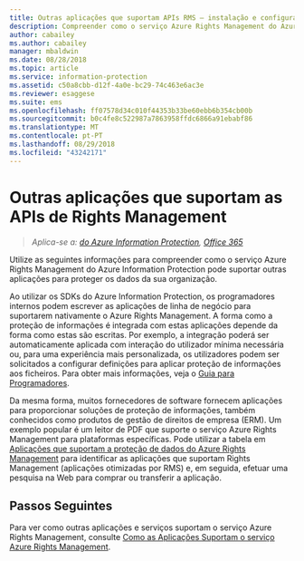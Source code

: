 ```yaml
---
title: Outras aplicações que suportam APIs RMS – instalação e configuração – AIP
description: Compreender como o serviço Azure Rights Management do Azure Information Protection pode suportar outras aplicações para proteger os dados da sua organização.
author: cabailey
ms.author: cabailey
manager: mbaldwin
ms.date: 08/28/2018
ms.topic: article
ms.service: information-protection
ms.assetid: c50a8cbb-d12f-4a0e-bc29-74c463e6ac3e
ms.reviewer: esaggese
ms.suite: ems
ms.openlocfilehash: ff07578d34c010f44353b33be60ebb6b354cb00b
ms.sourcegitcommit: b0c4fe8c522987a7863958ffdc6866a91ebabf86
ms.translationtype: MT
ms.contentlocale: pt-PT
ms.lasthandoff: 08/29/2018
ms.locfileid: "43242171"
---
```

# <a name="other-applications-that-support-the-rights-management-apis"></a>Outras aplicações que suportam as APIs de Rights Management

>*Aplica-se a: [do Azure Information Protection](https://azure.microsoft.com/pricing/details/information-protection), [Office 365](http://download.microsoft.com/download/E/C/F/ECF42E71-4EC0-48FF-AA00-577AC14D5B5C/Azure_Information_Protection_licensing_datasheet_EN-US.pdf)*

Utilize as seguintes informações para compreender como o serviço Azure Rights Management do Azure Information Protection pode suportar outras aplicações para proteger os dados da sua organização.

Ao utilizar os SDKs do Azure Information Protection, os programadores internos podem escrever as aplicações de linha de negócio para suportarem nativamente o Azure Rights Management. A forma como a proteção de informações é integrada com estas aplicações depende da forma como estas são escritas. Por exemplo, a integração poderá ser automaticamente aplicada com interação do utilizador mínima necessária ou, para uma experiência mais personalizada, os utilizadores podem ser solicitados a configurar definições para aplicar proteção de informações aos ficheiros. Para obter mais informações, veja o [Guia para Programadores](./develop/developers-guide.md).

Da mesma forma, muitos fornecedores de software fornecem aplicações para proporcionar soluções de proteção de informações, também conhecidos como produtos de gestão de direitos de empresa (ERM). Um exemplo popular é um leitor de PDF que suporte o serviço Azure Rights Management para plataformas específicas. Pode utilizar a tabela em [Aplicações que suportam a proteção de dados do Azure Rights Management](./requirements-applications.md) para identificar as aplicações que suportam Rights Management (aplicações otimizadas por RMS) e, em seguida, efetuar uma pesquisa na Web para comprar ou transferir a aplicação.

## <a name="next-steps"></a>Passos Seguintes

Para ver como outras aplicações e serviços suportam o serviço Azure Rights Management, consulte [Como as Aplicações Suportam o serviço Azure Rights Management](applications-support.md).
